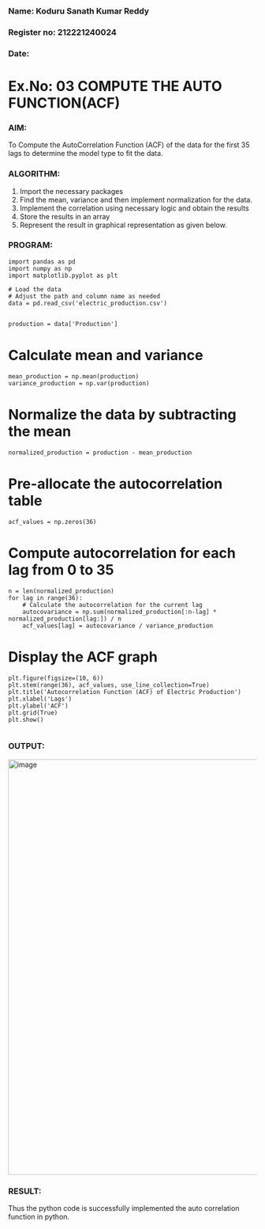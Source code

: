 ### Name: Koduru Sanath Kumar Reddy

### Register no: 212221240024

### Date:
# Ex.No: 03   COMPUTE THE AUTO FUNCTION(ACF)


### AIM:
To Compute the AutoCorrelation Function (ACF) of the data for the first 35 lags to determine the model
type to fit the data.
### ALGORITHM:
1. Import the necessary packages
2. Find the mean, variance and then implement normalization for the data.
3. Implement the correlation using necessary logic and obtain the results
4. Store the results in an array
5. Represent the result in graphical representation as given below.
   
### PROGRAM:
~~~
import pandas as pd
import numpy as np
import matplotlib.pyplot as plt

# Load the data
# Adjust the path and column name as needed
data = pd.read_csv('electric_production.csv')


production = data['Production']
~~~


# Calculate mean and variance
~~~
mean_production = np.mean(production)
variance_production = np.var(production)
~~~~

# Normalize the data by subtracting the mean
~~~
normalized_production = production - mean_production
~~~
# Pre-allocate the autocorrelation table
~~~
acf_values = np.zeros(36)
~~~
# Compute autocorrelation for each lag from 0 to 35
~~~
n = len(normalized_production)
for lag in range(36):
    # Calculate the autocorrelation for the current lag
    autocovariance = np.sum(normalized_production[:n-lag] * normalized_production[lag:]) / n
    acf_values[lag] = autocovariance / variance_production
~~~
# Display the ACF graph
~~~
plt.figure(figsize=(10, 6))
plt.stem(range(36), acf_values, use_line_collection=True)
plt.title('Autocorrelation Function (ACF) of Electric Production')
plt.xlabel('Lags')
plt.ylabel('ACF')
plt.grid(True)
plt.show()


~~~

### OUTPUT:
<img width="840" alt="image" src="https://github.com/user-attachments/assets/3c50f6f3-93d8-409a-a2ae-2d759b19fb55">


### RESULT:

Thus the python code is successfully implemented the auto correlation function in python.
